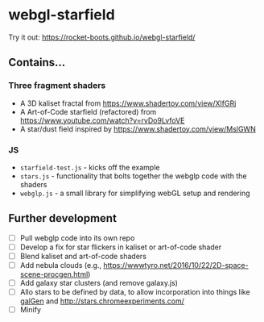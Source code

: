 # webgl-starfield

Try it out: https://rocket-boots.github.io/webgl-starfield/

## Contains...

### Three fragment shaders

* A 3D kaliset fractal from https://www.shadertoy.com/view/XlfGRj
* A Art-of-Code starfield (refactored) from https://www.youtube.com/watch?v=rvDo9LvfoVE
* A star/dust field inspired by https://www.shadertoy.com/view/MslGWN

### JS

* `starfield-test.js` - kicks off the example
* `stars.js` - functionality that bolts together the webglp code with the shaders
* `webglp.js` - a small library for simplifying webGL setup and rendering

## Further development

- [ ] Pull webglp code into its own repo
- [ ] Develop a fix for star flickers in kaliset or art-of-code shader
- [ ] Blend kaliset and art-of-code shaders
- [ ] Add nebula clouds (e.g., https://wwwtyro.net/2016/10/22/2D-space-scene-procgen.html)
- [ ] Add galaxy star clusters (and remove galaxy.js)
- [ ] Allo stars to be defined by data, to allow incorporation into things like [galGen](https://github.com/Lukenickerson/galGen) and http://stars.chromeexperiments.com/
- [ ] Minify
